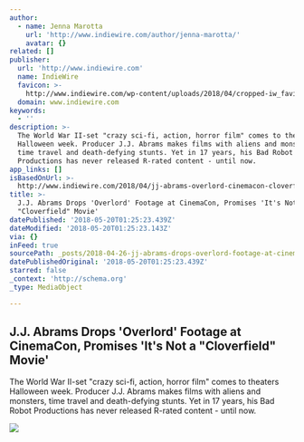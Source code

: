 ```yaml
---
author:
  - name: Jenna Marotta
    url: 'http://www.indiewire.com/author/jenna-marotta/'
    avatar: {}
related: []
publisher:
  url: 'http://www.indiewire.com'
  name: IndieWire
  favicon: >-
    http://www.indiewire.com/wp-content/uploads/2018/04/cropped-iw_favicon.png?w=192
  domain: www.indiewire.com
keywords:
  - ''
description: >-
  The World War II-set "crazy sci-fi, action, horror film" comes to theaters
  Halloween week. Producer J.J. Abrams makes films with aliens and monsters,
  time travel and death-defying stunts. Yet in 17 years, his Bad Robot
  Productions has never released R-rated content - until now.
app_links: []
isBasedOnUrl: >-
  http://www.indiewire.com/2018/04/jj-abrams-overlord-cinemacon-cloverfield-1201957453/
title: >-
  J.J. Abrams Drops 'Overlord' Footage at CinemaCon, Promises 'It's Not a
  "Cloverfield" Movie'
datePublished: '2018-05-20T01:25:23.439Z'
dateModified: '2018-05-20T01:25:23.143Z'
via: {}
inFeed: true
sourcePath: _posts/2018-04-26-jj-abrams-drops-overlord-footage-at-cinemacon-promises.md
datePublishedOriginal: '2018-05-20T01:25:23.439Z'
starred: false
_context: 'http://schema.org'
_type: MediaObject

---
```

<article style=""><h1>J.J. Abrams Drops 'Overlord' Footage at CinemaCon, Promises 'It's Not a "Cloverfield" Movie'</h1><p>The World War II-set "crazy sci-fi, action, horror film" comes to theaters Halloween week. Producer J.J. Abrams makes films with aliens and monsters, time travel and death-defying stunts. Yet in 17 years, his Bad Robot Productions has never released R-rated content - until now.</p><img src="http://www.indiewire.com/wp-content/uploads/2018/04/shutterstock_9634337b.jpg?w=780" /></article>